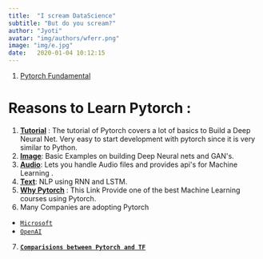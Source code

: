 ```yaml
---
title:  "I scream DataScience"
subtitle: "But do you scream?"
author: "Jyoti"
avatar: "img/authors/wferr.png"
image: "img/e.jpg"
date:   2020-01-04 10:12:15
---
```


1. [Pytorch Fundamental](https://github.com/ijbo/ML_Theory/blob/master/Pytorch/Pytorch_Fundatmentals.ipynb)

# Reasons to Learn Pytorch : 
1. **<u>[Tutorial](https://pytorch.org/tutorials/)</u>** : The tutorial of Pytorch covers a lot of basics to Build a Deep Neural Net. Very easy to start development with pytorch since it  is very similar to Python.
2. **<u>[Image](https://pytorch.org/tutorials/#image)</u>**: Basic Examples on building Deep Neural nets and GAN's.
3. **<u>[Audio](https://pytorch.org/tutorials/#audio)</u>**: Lets you handle Audio files and provides api's for Machine Learning . 
4. **<u>[Text](https://pytorch.org/tutorials/#text)</u>**:  NLP using RNN and LSTM.
5. **<u>[Why Pytorch](https://www.fast.ai/2017/09/08/introducing-pytorch-for-fastai/)**</u> : This Link Provide one of the best Machine Learning courses using Pytorch.
6. Many Companies are adopting Pytorch 
-  [`Microsoft`](https://twitter.com/jeremyphoward/status/1182444543574044677?lang=en)
-  [`OpenAI`](https://twitter.com/OpenAI/status/1222927584033247232)
7. <u>**[`Comparisions between Pytorch and TF`](https://builtin.com/data-science/pytorch-vs-tensorflow)**</u>

